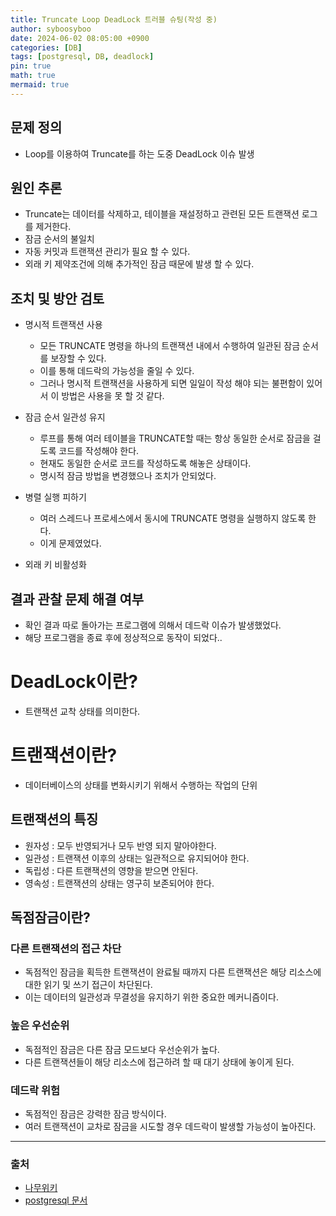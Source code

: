 ```yaml
---
title: Truncate Loop DeadLock 트러블 슈팅(작성 중)
author: syboosyboo
date: 2024-06-02 08:05:00 +0900
categories: [DB]
tags: [postgresql, DB, deadlock]
pin: true
math: true
mermaid: true
---
```


## 문제 정의
- Loop를 이용하여 Truncate를 하는 도중 DeadLock 이슈 발생

## 원인 추론
- Truncate는 데이터를 삭제하고, 테이블을 재설정하고 관련된 모든 트랜잭션 로그를 제거한다.
- 잠금 순서의 불일치
- 자동 커밋과 트랜잭션 관리가 필요 할 수 있다.
- 외래 키 제약조건에 의해 추가적인 잠금 때문에 발생 할 수 있다.


## 조치 및 방안 검토
- 명시적 트랜잭션 사용
  - 모든 TRUNCATE 명령을 하나의 트랜잭션 내에서 수행하여 일관된 잠금 순서를 보장할 수 있다. 
  - 이를 통해 데드락의 가능성을 줄일 수 있다.
  - 그러나 명시적 트랜잭션을 사용하게 되면 일일이 작성 해야 되는 불편함이 있어서 이 방법은 사용을 못 할 것 같다.
  
- 잠금 순서 일관성 유지
  -  루프를 통해 여러 테이블을 TRUNCATE할 때는 항상 동일한 순서로 잠금을 걸도록 코드를 작성해야 한다.
    - 현재도 동일한 순서로 코드를 작성하도록 해놓은 상태이다.
    - 명시적 잠금 방법을 변경했으나 조치가 안되었다.
  
- 병렬 실행 피하기
  - 여러 스레드나 프로세스에서 동시에 TRUNCATE 명령을 실행하지 않도록 한다.
  - 이게 문제였었다.
- 외래 키 비활성화

## 결과 관찰 문제 해결 여부
- 확인 결과 따로 돌아가는 프로그램에 의해서 데드락 이슈가 발생했었다.
- 해당 프로그램을 종료 후에 정상적으로 동작이 되었다..

# DeadLock이란?
- 트랜잭션 교착 상태를 의미한다.

# 트랜잭션이란?
- 데이터베이스의 상태를 변화시키기 위해서 수행하는 작업의 단위

## 트랜잭션의 특징
- 원자성 : 모두 반영되거나 모두 반영 되지 말아야한다.
- 일관성 : 트랜잭션 이후의 상태는 일관적으로 유지되어야 한다.
- 독립성 : 다른 트랜잭션의 영향을 받으면 안된다.
- 영속성 : 트랜잭션의 상태는 영구히 보존되어야 한다.

## 독점잠금이란?
### 다른 트랜잭션의 접근 차단
- 독점적인 잠금을 획득한 트랜잭션이 완료될 때까지 다른 트랜잭션은 해당 리소스에 대한 읽기 및 쓰기 접근이 차단된다.
- 이는 데이터의 일관성과 무결성을 유지하기 위한 중요한 메커니즘이다.
### 높은 우선순위
- 독점적인 잠금은 다른 잠금 모드보다 우선순위가 높다.
- 다른 트랜잭션들이 해당 리소스에 접근하려 할 때 대기 상태에 놓이게 된다.

###  데드락 위험
- 독점적인 잠금은 강력한 잠금 방식이다.
- 여러 트랜잭션이 교차로 잠금을 시도할 경우 데드락이 발생할 가능성이 높아진다.



---
### 출처
- [나무위키](https://namu.wiki/)
- [postgresql 문서](https://www.postgresql.org/docs/15/index.html)
